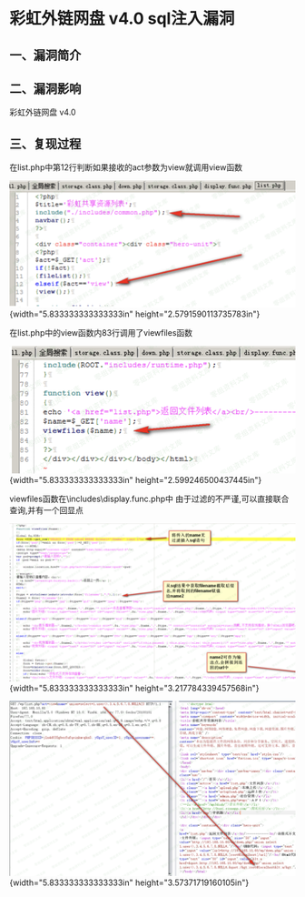 彩虹外链网盘 v4.0 sql注入漏洞
=============================

一、漏洞简介
------------

二、漏洞影响
------------

彩虹外链网盘 v4.0

三、复现过程
------------

在list.php中第12行判断如果接收的act参数为view就调用view函数

![1.png](./.resource/彩虹外链网盘v4.0sql注入漏洞/media/rId24.png){width="5.833333333333333in"
height="2.5791590113735783in"}

在list.php中的view函数内83行调用了viewfiles函数

![2.png](./.resource/彩虹外链网盘v4.0sql注入漏洞/media/rId25.png){width="5.833333333333333in"
height="2.599246500437445in"}

viewfiles函数在\\includes\\display.func.php中
由于过滤的不严谨,可以直接联合查询,并有一个回显点

![3.png](./.resource/彩虹外链网盘v4.0sql注入漏洞/media/rId26.png){width="5.833333333333333in"
height="3.217784339457568in"}

![4.png](./.resource/彩虹外链网盘v4.0sql注入漏洞/media/rId27.png){width="5.833333333333333in"
height="3.57371719160105in"}
